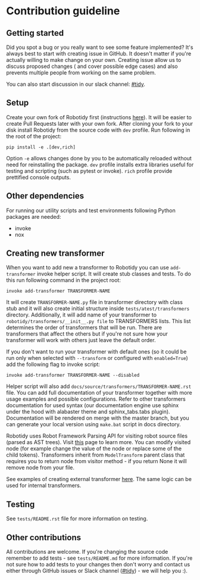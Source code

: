 Contribution guideline
======================

Getting started
----------------
Did you spot a bug or you really want to see some feature implemented? It's always best to start with creating issue in GitHub.
It doesn't matter if you're actually willing to make change on your own. Creating issue allow us to discuss proposed changes (
and cover possible edge cases) and also prevents multiple people from working on the same problem.

You can also start discussion in our slack channel: [#tidy](https://robotframework.slack.com/archives/C01FR5992N6).

Setup
------
Create your own fork of Robotidy first (instructions [here](https://docs.github.com/en/get-started/quickstart/fork-a-repo)). 
It will be easier to create Pull Requests later with your own fork. After cloning your fork to your disk install Robotidy
from the source code with `dev` profile. Run following in the root of the project:
```
pip install -e .[dev,rich]
```
Option `-e` allows changes done by you to be automatically reloaded without need for reinstalling the package.
`dev` profile installs extra libraries useful for testing and scripting (such as pytest or invoke).
`rich` profile provide prettified console outputs.

Other dependencies
-------------------
For running our utility scripts and test environments following Python packages are needed:

- invoke
- nox

Creating new transformer
------------------------
When you want to add new a transformer to Robotidy you can use `add-transformer` invoke helper script. It will create stub
classes and tests. To do this run following command in the project root:
```
invoke add-transformer TRANSFORMER-NAME
```
It will create `TRANSFORMER-NAME.py` file in transformer directory with class stub and it will also create initial structure 
inside `tests/atest/transformers` directory. Additionally, it will add name of your transformer to `robotidy/transformers/__init__.py file` to 
TRANSFORMERS lists. This list determines the order of transformers that will be run. There are transformers that affect the others but if 
you're not sure how your transformer will work with others just leave the default order.

If you don't want to run your transformer with default ones (so it could be run only when selected with 
`--transform` or configured with `enabled=True`) add the following flag to invoke script:
```
invoke add-transformer TRANSFORMER-NAME --disabled
```

Helper script will also add `docs/source/transformers/TRANSFORMER-NAME.rst` file. You can add full documentation 
of your transformer together with more usage examples and possible configurations. Refer to other transformers documentation 
for used syntax (our documentation engine use sphinx under the hood with alabaster theme and sphinx_tabs.tabs plugin). Documentation 
will be rendered on merge with the master branch, but you can generate your local version using `make.bat` script in docs directory.

Robotidy uses Robot Framework Parsing API for visiting robot source files (parsed as AST trees). Visit [this](https://robot-framework.readthedocs.io/en/master/autodoc/robot.api.html#module-robot.api.parsing) 
page to learn more. You can modify visited node (for example change the value of the node or replace some of the child tokens). 
Transformers inherit from `ModelTransform` parent class that requires you to return node from visitor method - if you return None 
it will remove node from your file. 

See examples of creating external transformer [here](https://robotidy.readthedocs.io/en/latest/external_transformers.html). The same logic 
can be used for internal transformers.

Testing
--------
See ``tests/README.rst`` file for more information on testing.

Other contributions
-------------------
All contributions are welcome. If you're changing the source code remember to add tests - see `tests/README.md` for more information. 
If you're not sure how to add tests to your changes then don't worry and contact us either through GitHub issues or Slack channel 
([#tidy](https://robotframework.slack.com/archives/C01FR5992N6)) - we will help you :). 